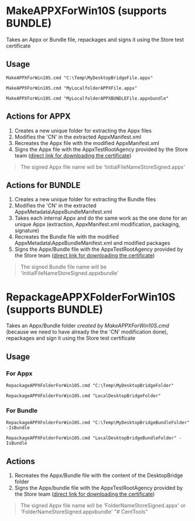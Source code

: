 # MakeAPPXForWin10S (supports BUNDLE)
Takes an Appx or Bundle file, repackages and signs it using the Store test certificate

## Usage
`MakeAPPXForWin10S.cmd "C:\Temp\MyDesktopBridgeFile.appx"`

`MakeAPPXForWin10S.cmd "MyLocalfolderAPPXFile.appx"`

`MakeAPPXForWin10S.cmd "MyLocalfolderAPPXBUNDLEFile.appxbundle"`

## Actions for APPX
1. Creates a new unique folder for extracting the Appx files
2. Modifies the 'CN' in the extracted AppxManifest.xml
3. Recreates the Appx file with the modified AppxManifest.xml
4. Signs the Appx file with the AppxTestRootAgency provided by the Store team ([direct link for downloading the certificate](https://go.microsoft.com/fwlink/?linkid=849018))

> The signed Appx file name will be 'InitialFileNameStoreSigned.appx' 

## Actions for BUNDLE
1. Creates a new unique folder for extracting the Bundle files
2. Modifies the 'CN' in the extracted AppxMetadata\AppxBundleManifest.xml
3. Takes each internal Appx and do the same work as the one done for an unique Appx (extraction, AppxManifest.xml modification, packaging, signature)
4. Recreates the Bundle file with the modified AppxMetadata\AppxBundleManifest.xml and modified packages
5. Signs the Appx/Bundle file with the AppxTestRootAgency provided by the Store team ([direct link for downloading the certificate](https://go.microsoft.com/fwlink/?linkid=849018))

> The signed Bundle file name will be 'InitialFileNameStoreSigned.appxbundle' 
  
# RepackageAPPXFolderForWin10S (supports BUNDLE)
Takes an Appx/Bundle folder *created by MakeAPPXForWin10S.cmd* (because we need to have already the the 'CN' modification done), repackages and sign it using the Store test certificate
## Usage
### For Appx
`RepackageAPPXFolderForWin10S.cmd "C:\Temp\MyDesktopBridgeFolder"`

`RepackageAPPXFolderForWin10S.cmd "LocalDesktopBridgeFolder"`

### For Bundle
`RepackageAPPXFolderForWin10S.cmd "C:\Temp\MyDesktopBridgeBundleFolder" -IsBundle`

`RepackageAPPXFolderForWin10S.cmd "LocalDesktopBridgeBundleFolder" -IsBundle`

## Actions
1. Recreates the Appx/Bundle file with the content of the DesktopBridge folder
2. Signs the Appx/bundle file with the AppxTestRootAgency provided by the Store team ([direct link for downloading the certificate](https://go.microsoft.com/fwlink/?linkid=849018))

> The signed Appx file name will be 'FolderNameStoreSigned.appx'
> or
> 'FolderNameStoreSigned.appxbundle' 
"# CentTools" 
